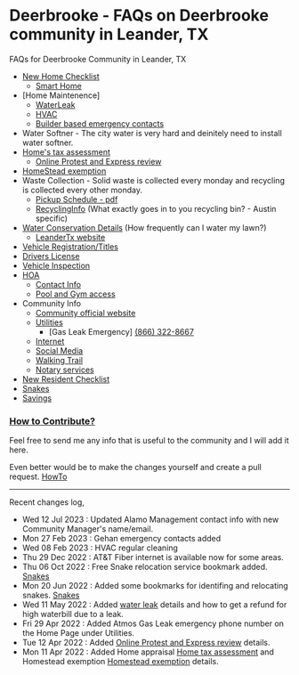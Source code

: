 # Deerbrooke - FAQs on Deerbrooke community in Leander, TX
FAQs for Deerbrooke Community in Leander, TX
   * [New Home Checklist](./newhomechecklist.md)
      * [Smart Home](./smarthome.md)
   * [Home Maintenence]
      * [WaterLeak](./homemaintenance/waterleak.md)
      * [HVAC](./homemaintenance/hvac.md)
      * [Builder based emergency contacts](./homemaintenance/builder-emergency-contacts.md)
   * Water Softner - The city water is very hard and deinitely need to install water softner.
   * [Home's tax assessment](./homeassessment.md)
      * [Online Protest and Express review](./protestonline.md)
   * [HomeStead exemption](./homesteadexemption.md)
   * Waste Collection - Solid waste is collected every monday and recycling is collected every other monday.
       * [Pickup Schedule - pdf](https://www.leandertx.gov/sites/default/files/fileattachments/utilities/page/459/acdi_collections_2022.pdf)
       * [RecyclingInfo](https://alittlemore.green/myths-rumors-confusion-recycling-in-austin/) (What exactly goes in to you recycling bin? - Austin specific)
   * [Water Conservation Details](./waterconservation.md) (How frequently can I water my lawn?)
       * [LeanderTx website](https://www.leandertx.gov/waterplan)
   * [Vehicle Registration/Titles](./countyoffice.md)
   * [Drivers License](./countyoffice.md)
   * [Vehicle Inspection](./vehicleinspections.md)
   * [HOA](https://www.alamomanagementgroup.com/)
      * [Contact Info](./hoa/contactinfo.md)
      * [Pool and Gym access](./hoa/amenityaccess.md)
   * Community Info
      * [Community official website](https://deerbrooketx.com/)
      * [Utilities](https://deerbrooketx.com/wp-content/uploads/2021/03/Deerbrooke-Resident-Information.pdf)
         * [Gas Leak Emergency] [(866) 322-8667](tel:+18663228667)
      * [Internet](./community/internet.md)
      * [Social Media](./community/socialmedia.md)
      * [Walking Trail](./walkingtrail.md)
      * [Notary services](./notary.md)
   * [New Resident Checklist](./newresidentchecklist.md)
   * [Snakes](./snakes.md)
   * [Savings](./savings.md)



### [How to Contribute?](./contributing.md)

Feel free to send me any info that is useful to the community and I will add it here.

Even better would be to make the changes yourself and create a pull request. [HowTo](https://www.dataschool.io/how-to-contribute-on-github/)

-----------

Recent changes log,

 * Wed 12 Jul 2023 : Updated Alamo Management contact info with new Community Manager's name/email.
 * Mon 27 Feb 2023 : Gehan emergency contacts added
 * Wed 08 Feb 2023 : HVAC regular cleaning
 * Thu 29 Dec 2022 : AT&T Fiber internet is available now for some areas.
 * Thu 06 Oct 2022 : Free Snake relocation service bookmark added. [Snakes](./snakes.md)
 * Mon 20 Jun 2022 : Added some bookmarks for identifing and relocating snakes. [Snakes](./snakes.md)
 * Wed 11 May 2022 : Added [water leak](./homemaintenance/waterleak.md) details and how to get a refund for high waterbill due to a leak.
 * Fri 29 Apr 2022 : Added Atmos Gas Leak emergency phone number on the Home Page under Utilities.
 * Tue 12 Apr 2022 : Added [Online Protest and Express review](./protestonline.md) details.
 * Mon 11 Apr 2022 : Added Home appraisal [Home tax assessment](./homeassessment.md) and Homestead exemption [Homestead exemption](./homesteadexemption.md) details.

